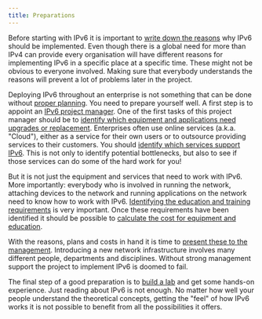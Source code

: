 ```yaml
---
title: Preparations
---
```


Before starting with IPv6 it is important to [write down the
reasons](incentives) why IPv6 should be implemented.  Even though there is a
global need for more than IPv4 can provide every organisation will have
different reasons for implementing IPv6 in a specific place at a specific
time.  These might not be obvious to everyone involved.  Making sure that
everybody understands the reasons will prevent a lot of problems later in
the project.

Deploying IPv6 throughout an enterprise is not something that can be done
without [proper planning](planning).  You need to prepare yourself well.  A
first step is to appoint an [IPv6 project manager](project_manager).  One of
the first tasks of this project manager should be to [identify which
equipment and applications need upgrades or
replacement](identify_equipment).  Enterprises often use online services
(a.k.a.  "Cloud"), either as a service for their own users or to outsource
providing services to their customers.  You should [identify which services
support IPv6](identify_services).  This is not only to identify potential
bottlenecks, but also to see if those services can do some of the hard work
for you!

But it is not just the equipment and services that need to work with IPv6. 
More importantly: everybody who is involved in running the network,
attaching devices to the network and running applications on the network
need to know how to work with IPv6.  [Identifying the education and training
requirements](training_requirements) is very important.  Once these
requirements have been identified it should be possible to [calculate the
cost for equipment and education](calculate_cost).

With the reasons, plans and costs in hand it is time to [present these to
the management](present_to_management).  Introducing a new network
infrastructure involves many different people, departments and disciplines. 
Without strong management support the project to implement IPv6 is doomed to
fail.

The final step of a good preparation is to [build a lab](build_lab) and get
some hands-on experience.  Just reading about IPv6 is not enough.  No matter
how well your people understand the theoretical concepts, getting the "feel"
of how IPv6 works it is not possible to benefit from all the possibilities
it offers.
